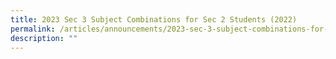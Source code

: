 ```yaml
---
title: 2023 Sec 3 Subject Combinations for Sec 2 Students (2022)
permalink: /articles/announcements/2023-sec-3-subject-combinations-for-sec-2-students-2022/
description: ""
---
```

